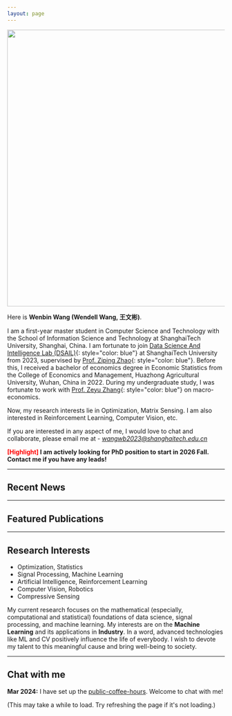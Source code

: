 ```yaml
---
layout: page
---
```



<img src="https://luminaryalexander.github.io/images/Portrait.webp" class="floatpic" width="640" height="640">

Here is **Wenbin Wang (Wendell Wang, 王文彬)**.

I am a first-year master student in Computer Science and Technology with the School of Information Science and Technology at ShanghaiTech University, Shanghai, China. I am fortunate to join [Data Science And Intelligence Lab (DSAIL)](https://www.ncvxopt.com/){: style="color: blue"} at ShanghaiTech University from 2023, supervised by [Prof. Ziping Zhao](https://www.zipingzhao.com){: style="color: blue"}. Before this, I received a bachelor of economics degree in Economic Statistics from the College of Economics and Management, Huazhong Agricultural University, Wuhan, China in 2022. During my undergraduate study, I was fortunate to work with [Prof. Zeyu Zhang](https://mari.hzau.edu.cn/people/people/Zhang_Zeyu.htm){: style="color: blue"} on macro-economics.


Now, my research interests lie in Optimization, Matrix Sensing. I am also interested in Reinforcement Learning, Computer Vision, etc.


If you are interested in any aspect of me, I would love to chat and collaborate, please email me at - *wangwb2023@shanghaitech.edu.cn*

**<font color='red'>[Highlight]</font> I am actively looking for PhD position to start in 2026 Fall. Contact me if you have any leads!**


---

## Recent News


---


## Featured Publications


---



## Research Interests
- Optimization, Statistics
- Signal Processing, Machine Learning
- Artificial Intelligence, Reinforcement Learning
- Computer Vision, Robotics
- Compressive Sensing


My current research focuses on the mathematical (especially, computational and statistical) foundations of data science, signal processing, and machine learning. My interests are on the **Machine Learning** and its applications in **Industry**. In a word, advanced technologies like ML and CV positively influence the life of everybody.  I wish to devote my talent to this meaningful cause and bring well-being to society.


---



## Chat with me

**Mar 2024:** I have set up the [public-coffee-hours](https://calendly.com/luminaryalexander/public-coffee-hours). Welcome to chat with me!

(This may take a while to load. Try refreshing the page if it's not loading.)


<div style="display:flex; justify-content:center; align-items:center; height:100%;">
    <div class="calendly-inline-widget" data-url="https://calendly.com/luminaryalexander/public-coffee-hours" style="min-width:1080px;width:50%;height:640px;"></div>
</div>
<script type="text/javascript" src="https://assets.calendly.com/assets/external/widget.js" async></script>

